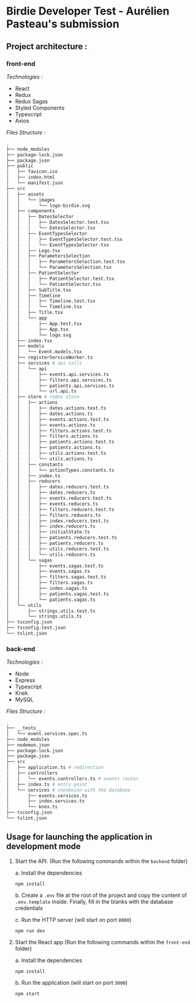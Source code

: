 # Birdie Developer Test - Aurélien Pasteau's submission

## Project architecture : 

### front-end

*Technologies :*

  * React
  * Redux
  * Redux Sagas
  * Styled Components
  * Typescript
  * Axios

*Files Structure :*

```bash
.
├── node_modules
├── package-lock.json
├── package.json
├── public
│   ├── favicon.ico
│   ├── index.html
│   └── manifest.json
├── src
│   ├── assets
│   │   └── images
│   │       └── logo-birdie.svg
│   ├── components
│   │   ├── DatesSelector
│   │   │   ├── DatesSelector.test.tsx
│   │   │   └── DatesSelector.tsx
│   │   ├── EventTypesSelector
│   │   │   ├── EventTypesSelector.test.tsx
│   │   │   └── EventTypesSelector.tsx
│   │   ├── Logo.tsx
│   │   ├── ParametersSelection
│   │   │   ├── ParametersSelection.test.tsx
│   │   │   └── ParametersSelection.tsx
│   │   ├── PatientSelector
│   │   │   ├── PatientSelector.test.tsx
│   │   │   └── PatientSelector.tsx
│   │   ├── SubTitle.tsx
│   │   ├── Timeline
│   │   │   ├── Timeline.test.tsx
│   │   │   └── Timeline.tsx
│   │   ├── Title.tsx
│   │   └── app
│   │       ├── App.test.tsx
│   │       ├── App.tsx
│   │       └── logo.svg
│   ├── index.tsx
│   ├── models
│   │   └── Event.models.tsx
│   ├── registerServiceWorker.ts
│   ├── services # api calls
│   │   └── api
│   │       ├── events.api.services.ts
│   │       ├── filters.api.services.ts
│   │       ├── patients.api.services.ts
│   │       └── url.api.ts
│   ├── store # redux store
│   │   ├── actions
│   │   │   ├── dates.actions.test.ts
│   │   │   ├── dates.actions.ts
│   │   │   ├── events.actions.test.ts
│   │   │   ├── events.actions.ts
│   │   │   ├── filters.actions.test.ts
│   │   │   ├── filters.actions.ts
│   │   │   ├── patients.actions.test.ts
│   │   │   ├── patients.actions.ts
│   │   │   ├── utils.actions.test.ts
│   │   │   └── utils.actions.ts
│   │   ├── constants
│   │   │   └── actionTypes.constants.ts
│   │   ├── index.ts
│   │   ├── reducers
│   │   │   ├── dates.reducers.test.ts
│   │   │   ├── dates.reducers.ts
│   │   │   ├── events.reducers.test.ts
│   │   │   ├── events.reducers.ts
│   │   │   ├── filters.reducers.test.ts
│   │   │   ├── filters.reducers.ts
│   │   │   ├── index.reducers.test.ts
│   │   │   ├── index.reducers.ts
│   │   │   ├── initialState.ts
│   │   │   ├── patients.reducers.test.ts
│   │   │   ├── patients.reducers.ts
│   │   │   ├── utils.reducers.test.ts
│   │   │   └── utils.reducers.ts
│   │   └── sagas
│   │       ├── events.sagas.test.ts
│   │       ├── events.sagas.ts
│   │       ├── filters.sagas.test.ts
│   │       ├── filters.sagas.ts
│   │       ├── index.sagas.ts
│   │       ├── patients.sagas.test.ts
│   │       └── patients.sagas.ts
│   └── utils
│       ├── strings.utils.test.ts
│       └── strings.utils.ts
├── tsconfig.json
├── tsconfig.test.json
└── tslint.json

```

### back-end

*Technologies :*

  * Node
  * Express
  * Typescript
  * Knek
  * MySQL


*Files Structure :*

```bash
.
├── __tests__
│   └── event.services.spec.ts
├── node_modules
├── nodemon.json
├── package-lock.json
├── package.json
├── src
│   ├── application.ts # redirection
│   ├── controllers
│   │   └── events.controllers.ts # events router
│   ├── index.ts # entry point
│   └── services # connexion with the database
│       ├── events.services.ts
│       ├── index.services.ts
│       └── knex.ts
├── tsconfig.json
└── tslint.json

```

## Usage for launching the application in development mode

1. Start the API. (Run the following commands within the `backend` folder)

   a. Install the dependencies
   ```
   npm install
   ```
   
   b. Create a `.env` file at the root of the project and copy the content of `.env.template` inside.
      Finally, fill in the blanks with the database credentials

   c. Run the HTTP server (will start on port `8000`)
   ```
   npm run dev
   ```
2. Start the React app  (Run the following commands within the `front-end` folder)

    a. Install the dependencies
   ```
   npm install
   ```
   
   b. Run the application (will start on port `3000`)
   ```
   npm start
   ```
